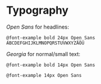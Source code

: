 # Typography

*Open Sans* for headlines:

~~~
@font-example bold 24px Open Sans
ABCDEFGHIJKLMNOPQRSTUVWXYZÄÖÜ
~~~

*Georgia* for normal/small text:

~~~
@font-example bold 14px Open Sans
~~~

~~~
@font-example 14px Open Sans
~~~
